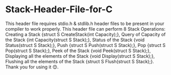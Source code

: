 # Stack-Header-File-for-C
This header file requires stdio.h & stdlib.h header files to be present in your compiler to work properly. 
This header file can perform 8 Stack Operations: 
Creating a Stack {struct S CreateStack(int Capacity);}, 
Query of Capacity of the Stack {int Capacity(struct S Stack);}, 
Status of the Stack {void Status(struct S Stack);}, 
Push {struct S Push(struct S Stack);}, 
Pop {struct S Pop(struct S Stack);}, 
Peek of the Stack {void Peek(struct S Stack);}, 
Displaying all the elements of the Stack {void Display(struct S Stack);}, 
Flushing all the elements of the Stack {struct S Flush(struct S Stack);}.
Thank you for using it 😊.
